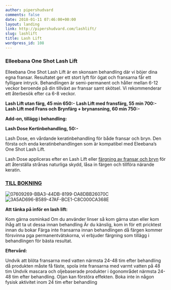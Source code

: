 ```yaml
---
author: pipershudvard
comments: false
date: 2018-01-11 07:46:00+00:00
layout: landing
link: http://pipershudvard.com/lashlift/
slug: lashlift
title: Lash Lift
wordpress_id: 108
---
```


### Elleebana One Shot Lash Lift


Elleebana One Shot Lash Lift är en skonsam behandling där vi böjer dina egna fransar. Resultatet ger ett stort lyft för ögat och fransarna får ett fylligare intryck.
Behandlingen är semi-permanent och håller mellan 6-12 veckor beroende på din tillväxt av fransar samt skötsel. Vi rekommenderar ett återbesök efter ca 6-8 veckor.


**Lash Lift utan färg, 45 min 650:-**
**Lash Lift med fransfärg, 55 min 700:-**
**Lash Lift med Frans och Brynfärg + brynansning, 60 min 750:-**


**Add-on, tillägg i behandling:**

**Lash Dose Kertinbehandling, 50:-**

Lash Dose, en vårdande keratinbehandling för både fransar och bryn. Den första och enda keratinbehandlingen som är kompatibel med Eleebana’s One Shot Lash Lift.

Lash Dose appliceras efter en Lash Lift eller [färgning av fransar och bryn](https://pipershudvard.com/frans-bryn/) för att återställa strånas naturliga skydd, låsa in färgen och tillföra närande keratin.




### [TILL BOKNING](https://pipershudvard.wordpress.com/kontakta-oss/)




![07609269-BBA3-44DB-8199-DA8DBB26070C](https://pipershudvard.files.wordpress.com/2018/02/07609269-bba3-44db-8199-da8dbb26070c.jpeg?w=600)![3A5AD696-B589-47AF-BCE1-C8C000CA368E](https://pipershudvard.files.wordpress.com/2018/01/3a5ad696-b589-47af-bce1-c8c000ca368e.jpeg?w=600)



**Att tänka på inför en lash lift:**

Kom gärna osminkad
Om du använder linser så kom gärna utan eller kom ihåg att ta ut dessa innan behandling
Är du känslig, kom in för ett pricktest innan du bokar
Färga inte fransarna innan behandlingen då färgen kommer försvinna pga permanentvätskorna, vi erbjuder färgning som tillägg i behandlingen för bästa resultat.

**Eftervård:**

Undvik att blöta fransarna med vatten närmsta 24-48 tim efter behandling då produkten måste få fäste, spola inte fransarna med varmt vatten på 48 tim
Undvik mascara och oljebaserade produkter i ögonområdet närmsta 24-48 tim efter behandling. Oljan kan förstöra effekten.
Boka inte in någon fysisk aktivitet inom 24 tim efter behandling
